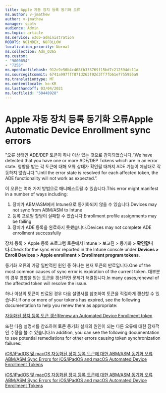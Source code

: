 ```yaml
---
title: Apple 자동 장치 등록 동기화 오류
ms.author: v-jmathew
author: v-jmathew
manager: scotv
audience: Admin
ms.topic: article
ms.service: o365-administration
ROBOTS: NOINDEX, NOFOLLOW
localization_priority: Normal
ms.collection: Adm_O365
ms.custom:
- "9000654"
- "7256"
ms.openlocfilehash: 912c9e56b4c468fb333769f15bd7c212594dc11a
ms.sourcegitcommit: 6741a997fff871d263f92d3ff7fb61e7755956a9
ms.translationtype: MT
ms.contentlocale: ko-KR
ms.lasthandoff: 03/04/2021
ms.locfileid: "50448928"
---
```

# <a name="apple-automatic-device-enrollment-sync-errors"></a><span data-ttu-id="2c0e4-102">Apple 자동 장치 등록 동기화 오류</span><span class="sxs-lookup"><span data-stu-id="2c0e4-102">Apple Automatic Device Enrollment sync errors</span></span>

<span data-ttu-id="2c0e4-103">"오류 상태인 ADE/DEP 토큰이 하나 이상 있는 것으로 감지되었습니다.</span><span class="sxs-lookup"><span data-stu-id="2c0e4-103">“We have detected that you have one or more ADE/DEP Tokens which are in an error state.</span></span> <span data-ttu-id="2c0e4-104">영향을 받는 각 토큰에 대해 오류 상태가 확인될 때까지 ADE 기능이 예상대로 작동하지 않습니다."</span><span class="sxs-lookup"><span data-stu-id="2c0e4-104">Until the error state is resolved for each affected token, the ADE functionality will not work as expected.”.</span></span>

<span data-ttu-id="2c0e4-105">이 오류는 여러 가지 방법으로 매니페스트될 수 있습니다.</span><span class="sxs-lookup"><span data-stu-id="2c0e4-105">This error might manifest in a number of ways including:</span></span>

1. <span data-ttu-id="2c0e4-106">장치가 ABM/ASM에서 Intune으로 동기화되지 않을 수 있습니다.</span><span class="sxs-lookup"><span data-stu-id="2c0e4-106">Devices may not sync from ABM/ASM to Intune</span></span>
2. <span data-ttu-id="2c0e4-107">등록 프로필 할당이 실패할 수 있습니다.</span><span class="sxs-lookup"><span data-stu-id="2c0e4-107">Enrollment profile assignments may be failing</span></span>
3. <span data-ttu-id="2c0e4-108">장치가 ADE 등록을 완료하지 못했습니다.</span><span class="sxs-lookup"><span data-stu-id="2c0e4-108">Devices may not complete ADE enrollment successfully</span></span>

<span data-ttu-id="2c0e4-109">장치 등록 > Apple 등록 프로그램 토큰에서 Intune > 보고된 > 동기화 **> 확인합니다.**</span><span class="sxs-lookup"><span data-stu-id="2c0e4-109">Check for the sync error reported in the Intune console under **Devices > Enroll Devices > Apple enrollment > Enrollment program tokens**.</span></span>

<span data-ttu-id="2c0e4-110">동기화 오류의 가장 일반적인 원인 중 하나는 현재 토큰의 만료입니다.</span><span class="sxs-lookup"><span data-stu-id="2c0e4-110">One of the most common causes of sync error is expiration of the current token.</span></span> <span data-ttu-id="2c0e4-111">대부분의 경우 영향을 받는 토큰을 갱신하면 문제가 해결됩니다.</span><span class="sxs-lookup"><span data-stu-id="2c0e4-111">In many cases,renewal of the affected token will resolve the issue.</span></span>

<span data-ttu-id="2c0e4-112">하나 이상의 토큰이 만료된 경우 다음 설명서를 참조하여 토큰을 적절하게 갱신할 수 있습니다.</span><span class="sxs-lookup"><span data-stu-id="2c0e4-112">If one or more of your tokens has expired,  see the following documentation to help you renew them as appropriate:</span></span>

[<span data-ttu-id="2c0e4-113">자동화된 장치 등록 토큰 갱신</span><span class="sxs-lookup"><span data-stu-id="2c0e4-113">Renew an Automated Device Enrollment token</span></span>](https://docs.microsoft.com/mem/intune/enrollment/device-enrollment-program-enroll-ios#renew-an-automated-device-enrollment-token)

<span data-ttu-id="2c0e4-114">또한 다음 설명서를 참조하여 토큰 동기화 실패의 원인이 되는 다른 오류에 대한 잠재적인 수정을 볼 수 있습니다.</span><span class="sxs-lookup"><span data-stu-id="2c0e4-114">In addition, you can see the following documentation to see potential remediations for other errors causing token synchronization failures:</span></span>

[<span data-ttu-id="2c0e4-115">iOS/iPadOS 및 macOS 자동화된 장치 등록 토큰에 대한 ABM/ASM 동기화 오류</span><span class="sxs-lookup"><span data-stu-id="2c0e4-115">ABM/ASM Sync Errors for iOS/iPadOS and macOS Automated Device Enrollment Tokens</span></span>](https://docs.microsoft.com/mem/intune/enrollment/troubleshoot-ios-enrollment-errors#sync-token-errors-between-intune-and-ade-dep)







[<span data-ttu-id="2c0e4-116">iOS/iPadOS 및 macOS 자동화된 장치 등록 토큰에 대한 ABM/ASM 동기화 오류</span><span class="sxs-lookup"><span data-stu-id="2c0e4-116">ABM/ASM Sync Errors for iOS/iPadOS and macOS Automated Device Enrollment Tokens</span></span>](https://docs.microsoft.com/mem/intune/enrollment/troubleshoot-ios-enrollment-errors#resolutions-when-syncing-tokens-between-intune-and-abmasm-for-automated-device-enrollment)
